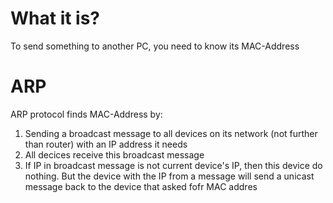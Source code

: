 #                  What it is? 

To send something to another PC, you need to know its MAC-Address









#                   ARP

ARP protocol finds MAC-Address by:
1. Sending a broadcast message to all devices on its network (not further than router) with an IP address it needs
2. All decices receive this broadcast message
3. If IP in broadcast message is not current device's IP, then this device do nothing. But the device with the IP from a message will send a unicast message back to the device that asked fofr MAC addres
